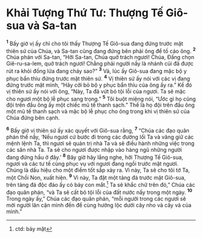 # Khải Tượng Thứ Tư: Thượng Tế Giô-sua và Sa-tan

<sup><b>1</b></sup> Bấy giờ vị ấy chỉ cho tôi thấy Thượng Tế Giô-sua đang đứng trước mặt thiên sứ của Chúa, và Sa-tan cũng đang đứng bên phải ông để tố cáo ông. <sup><b>2</b></sup> Chúa phán với Sa-tan, “Hỡi Sa-tan, Chúa quở trách ngươi! Chúa, Ðấng chọn Giê-ru-sa-lem, quở trách ngươi! Chẳng phải người nầy là nhánh củi đã được rút ra khỏi đống lửa đang cháy sao?” <sup><b>3</b></sup> Vả, lúc ấy Giô-sua đang mặc bộ y phục bẩn thỉu đứng trước mặt thiên sứ. <sup><b>4</b></sup> Vị thiên sứ ấy nói với các vị đang đứng trước mặt mình, “Hãy cởi bỏ bộ y phục bẩn thỉu của ông ấy ra.” Kế đó vị thiên sứ ấy nói với ông, “Này, Ta đã vứt bỏ tội lỗi của ngươi. Ta sẽ mặc cho ngươi một bộ lễ phục sang trọng.” <sup><b>5</b></sup> Tôi buột miệng nói, “Ước gì họ cũng đội trên đầu ông ấy một chiếc mũ tế thanh sạch.” Thế là họ đội trên đầu ông một mũ tế thanh sạch và mặc bộ lễ phục cho ông trong khi vị thiên sứ của Chúa đứng bên cạnh.

<sup><b>6</b></sup> Bấy giờ vị thiên sứ ấy xác quyết với Giô-sua rằng, <sup><b>7</b></sup> “Chúa các đạo quân phán thế nầy, ‘Nếu ngươi cứ bước đi trong các đường lối Ta và vâng giữ các mệnh lệnh Ta, thì ngươi sẽ quản trị nhà Ta và sẽ điều hành những việc trong các sân nhà Ta. Ta sẽ cho ngươi được nhập vào hàng ngũ những người đang đứng hầu ở đây.’ <sup><b>8</b></sup> Bây giờ hãy lắng nghe, hỡi Thượng Tế Giô-sua, ngươi và các tư tế cùng phục vụ với ngươi đang ngồi trước mặt ngươi. Chúng là dấu hiệu cho một điềm tốt sắp xảy ra. Vì này, Ta sẽ cho tôi tớ Ta, một Chồi Non, xuất hiện. <sup><b>9</b></sup> Vì này, Ta đặt một tảng đá trước mặt Giô-sua, trên tảng đá độc đáo ấy có bảy con mắt.[^1-89a6504a-00a0-4248-a76f-57b3f142f525] Ta sẽ khắc chữ trên đó,” Chúa các đạo quân phán, “và Ta sẽ cất bỏ tội lỗi của đất nước nầy trong một ngày. <sup><b>10</b></sup> Trong ngày ấy,” Chúa các đạo quân phán, “mỗi người trong các ngươi sẽ mời người lân cận mình đến để cùng hưởng lộc dưới cây nho và cây vả của mình.”

[^1-89a6504a-00a0-4248-a76f-57b3f142f525]: ctd: bảy mặt
